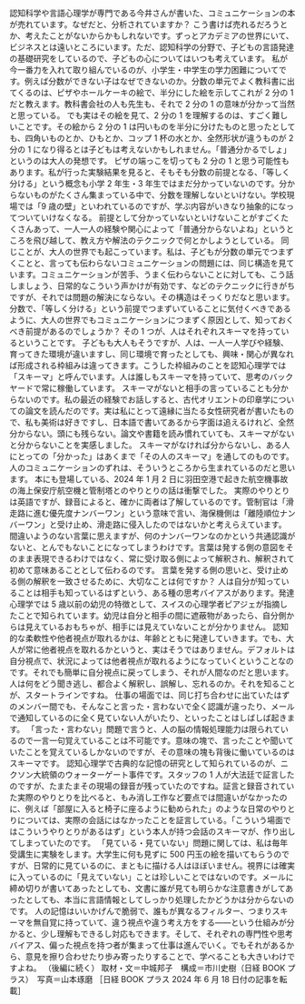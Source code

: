 ###

認知科学や言語心理学が専門である今井さんが書いた、コミュニケーションの本が売れています。なぜだと、分析されていますか？
こう書けば売れるだろうとか、考えたことがないからかもしれないです。ずっとアカデミアの世界にいて、ビジネスとは遠いところにいます。ただ、認知科学の分野で、子どもの言語発達の基礎研究をしているので、子どもの心についてはいつも考えています。
私が今一番力を入れて取り組んでいるのが、小学生・中学生の学力困難についてです。例えば分数ができない子はなぜできないのか。分数の単元でよく教科書に出てくるのは、ピザやホールケーキの絵で、半分にした絵を示してこれが 2 分の 1 だと教えます。教科書会社の人も先生も、それで 2 分の 1 の意味が分かって当然と思っている。
でも実はその絵を見て、2 分の 1 を理解するのは、すごく難しいことです。その絵から 2 分の 1 は円いものを半分に分けたものと思ったとしても、四角いものとか、ひもとか、コップ 1 杯の水とか、全然形状が違うものが 2 分の 1 になり得るとは子どもは考えないかもしれません。「普通分かるでしょ」というのは大人の発想です。
ピザの端っこを切っても 2 分の 1 と思う可能性もあります。私が行った実験結果を見ると、そもそも分数の前提となる、「等しく分ける」という概念も小学 2 年生・3 年生ではまだ分かっていないのです。分からないものがたくさん集まっている中で、分数を理解しないといけない。学校現場では「9 歳の壁」といわれているのですが、学ぶ内容がいきなり抽象的になってついていけなくなる。
前提として分かっていないといけないことがすごくたくさんあって、一人一人の経験や関心によって「普通分からないよね」というところを飛び越して、教え方や解法のテクニックで何とかしようとしている。
同じことが、大人の世界でも起こっています。私は、子どもが分数の単元でつまずくことと、言っても伝わらないコミュニケーションの問題には、同じ構造を見ています。コミュニケーションが苦手、うまく伝わらないことに対しても、こう話しましょう、日常的なこういう声かけが有効です、などのテクニックに行きがちですが、それでは問題の解決にならない。その構造はそっくりだなと思います。
分数で、「等しく分ける」という前提でつまずいていることに気付くべきであるように、大人の世界でもコミュニケーションにつまずく原因として、知っておくべき前提があるのでしょうか？
その 1 つが、人はそれぞれスキーマを持っているということです。
子どもも大人もそうですが、人は、一人一人学びや経験、育ってきた環境が違いますし、同じ環境で育ったとしても、興味・関心が異なれば形成される枠組みは違ってきます。こうした枠組みのことを認知心理学では「スキーマ」と呼んでいます。人は誰しもスキーマを持っていて、思考のバックヤードで常に稼働しています。
スキーマがないと相手の言っていることも分からないのです。私の最近の経験でお話しすると、古代オリエントの印章学についての論文を読んだのです。実は私にとって遠縁に当たる女性研究者が書いたもので、私も美術は好きですし、日本語で書いてあるから字面は追えるけれど、全然分からない。頭にも残らない。論文や書籍を読み慣れていても、スキーマがないと分からないことを実感しました。
スキーマがなければ分からないし、ある人にとっての「分かった」はあくまで「その人のスキーマ」を通してのものです。人のコミュニケーションのずれは、そういうところから生まれているのだと思います。
本にも登場している、2024 年 1 月 2 日に羽田空港で起きた航空機事故の海上保安庁航空機と管制塔とのやりとりの話は衝撃でした。
実際のやりとりは英語ですが、録音によると、確かに両者は了解しているのです。管制官は「滑走路に進む優先度ナンバーワン」という意味で言い、海保機側は「離陸順位ナンバーワン」と受け止め、滑走路に侵入したのではないかと考えらえています。
間違いようのない言葉に思えますが、何のナンバーワンなのかという共通認識がないと、とんでもないことになってしまうわけです。言葉は発する側の意図をそのまま表現できるわけではなく、常に受け取る側によって解釈され、解釈されて初めて意味あることとして伝わるのです。
言葉を発する側の思いと、受け止める側の解釈を一致させるために、大切なことは何ですか？
人は自分が知っていることは相手も知っているはずという、ある種の思考バイアスがあります。発達心理学では 5 歳以前の幼児の特徴として、スイスの心理学者ピアジェが指摘したことで知られています。幼児は自分と相手の間に遮蔽物があったら、自分側からは見えているおもちゃが、相手には見えていないことが分かりません。
認知的な柔軟性や他者視点が取れるかは、年齢とともに発達していきます。でも、大人が常に他者視点を取れるかというと、実はそうではありません。デフォルトは自分視点で、状況によっては他者視点が取れるようになっていくということなのです。それでも簡単に自分視点に戻ってしまう、それが人間なのだと思います。
人は何をどう聞き逃し、都合よく解釈し、誤解し、忘れるのか。それを知ることが、スタートラインですね。
仕事の場面では、同じ打ち合わせに出ていたはずのメンバー間でも、そんなこと言った・言わないで全く認識が違ったり、メールで通知しているのに全く見ていない人がいたり、といったことはしばしば起きます。
「言った・言わない」問題で言うと、人の脳の情報処理能力は限られているので一言一句覚えていることは不可能です。意味の塊で、言ったことや聞いていたことを覚えているしかないのですが、その意味の塊も背後に働いているのはスキーマです。
認知心理学で古典的な記憶の研究として知られているのが、ニクソン大統領のウォーターゲート事件です。スタッフの 1 人が大法廷で証言したのですが、たまたまその現場の録音が残っていたのですね。証言と録音されていた実際のやりとりを比べると、もみ消し工作など要点では間違いがなかったのに、例えば「部屋に入ると椅子に座るように勧められた」のような日常のやりとりについては、実際の会話にはなかったことを証言している。「こういう場面ではこういうやりとりがあるはず」という本人が持つ会話のスキーマが、作り出してしまっていたのです。
「見ている・見ていない」問題に関しては、私は毎年受講生に実験をします。大学生に何も見ずに 500 円玉の絵を描いてもらうのですが、日常的に見ているのに、まともに描ける人はほぼいません。視界には確実に入っているのに「見えていない」ことは珍しいことではないのです。メールに締め切りが書いてあったとしても、文書に誰が見ても明らかな注意書きがしてあったとしても、本当に言語情報としてしっかり処理したかどうかは分からないのです。
人の記憶はいいかげんで脆弱で、誰もが異なるフィルター、つまりスキーマを無自覚に持っていて、違う視点や違う考え方をする――という仕組みが分かると、少し理解もできるし対応もできます。そして、それぞれの専門性や思考バイアス、偏った視点を持つ者が集まって仕事は進んでいく。でもそれがあるから、意見を擦り合わせたり歩み寄ったりすることで、学べることも大きいわけですよね。
（後編に続く）
取材・文＝中城邦子　構成＝市川史樹（日経 BOOK プラス）　写真＝山本琢磨
［日経 BOOK プラス 2024 年 6 月 18 日付の記事を転載］
